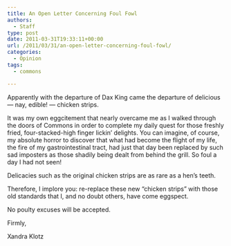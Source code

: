 ```yaml
---
title: An Open Letter Concerning Foul Fowl
authors: 
  - Staff
type: post
date: 2011-03-31T19:33:11+00:00
url: /2011/03/31/an-open-letter-concerning-foul-fowl/
categories:
  - Opinion
tags:
  - commons

---
```

Apparently with the departure of Dax King came the departure of delicious &#8212; nay, edible! &#8212; chicken strips.

It was my own eggcitement that nearly overcame me as I walked through the doors of Commons in order to complete my daily quest for those freshly fried, four-stacked-high finger lickin’ delights. You can imagine, of course, my absolute horror to discover that what had become the flight of my life, the fire of my gastrointestinal tract, had just that day been replaced by such sad imposters as those shadily being dealt from behind the grill. So foul a day I had not seen!

Delicacies such as the original chicken strips are as rare as a hen’s teeth.

Therefore, I implore you: re-replace these new “chicken strips” with those old standards that I, and no doubt others, have come eggspect.

No poulty excuses will be accepted.

Firmly,
  
Xandra Klotz